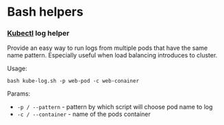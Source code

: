 # Bash helpers

 ### [Kubectl](https://kubernetes.io/docs/reference/kubectl/overview/) log helper
Provide an easy way to run logs from multiple pods that have the same name pattern. Especially useful when load balancing introduces to cluster.

Usage: 

    bash kube-log.sh -p web-pod -c web-conainer
    
Params:
  - `-p / --pattern` - pattern by which script will choose pod name to log
  - `-c / --container` - name of the pods container 